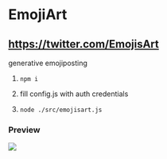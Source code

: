 # EmojiArt

## https://twitter.com/EmojisArt

generative emojiposting

1) `npm i`

2) fill config.js with auth credentials

3) `node ./src/emojisart.js`

### Preview 

![](https://i.imgur.com/U3GK3IQ.png)
